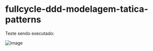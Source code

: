 # fullcycle-ddd-modelagem-tatica-patterns

Teste sendo executado:

![image](https://user-images.githubusercontent.com/27931/164787086-a31d27cb-88d7-4469-9ba0-ee118362cbea.png)

